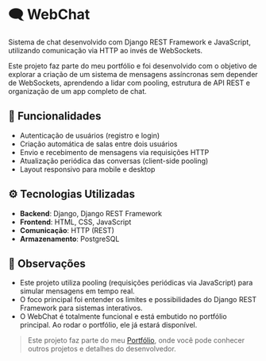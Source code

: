 # 🗨️ WebChat

Sistema de chat desenvolvido com Django REST Framework e JavaScript, utilizando comunicação via HTTP ao invés de WebSockets.

Este projeto faz parte do meu portfólio e foi desenvolvido com o objetivo de explorar a criação de um sistema de mensagens assíncronas sem depender de WebSockets, aprendendo a lidar com pooling, estrutura de API REST e organização de um app completo de chat.

## 🎯 Funcionalidades

- Autenticação de usuários (registro e login)
- Criação automática de salas entre dois usuários
- Envio e recebimento de mensagens via requisições HTTP
- Atualização periódica das conversas (client-side pooling)
- Layout responsivo para mobile e desktop

## ⚙️ Tecnologias Utilizadas

- **Backend**: Django, Django REST Framework
- **Frontend**: HTML, CSS, JavaScript
- **Comunicação**: HTTP (REST)
- **Armazenamento**: PostgreSQL 

## 📌 Observações

- Este projeto utiliza pooling (requisições periódicas via JavaScript) para simular mensagens em tempo real.
- O foco principal foi entender os limites e possibilidades do Django REST Framework para sistemas interativos.
- O WebChat é totalmente funcional e está embutido no portfólio principal. Ao rodar o portfólio, ele já estará disponível.

> Este projeto faz parte do meu [Portfólio](https://github.com/GabriellAfonso/portfolio), onde você pode conhecer outros projetos e detalhes do desenvolvedor.